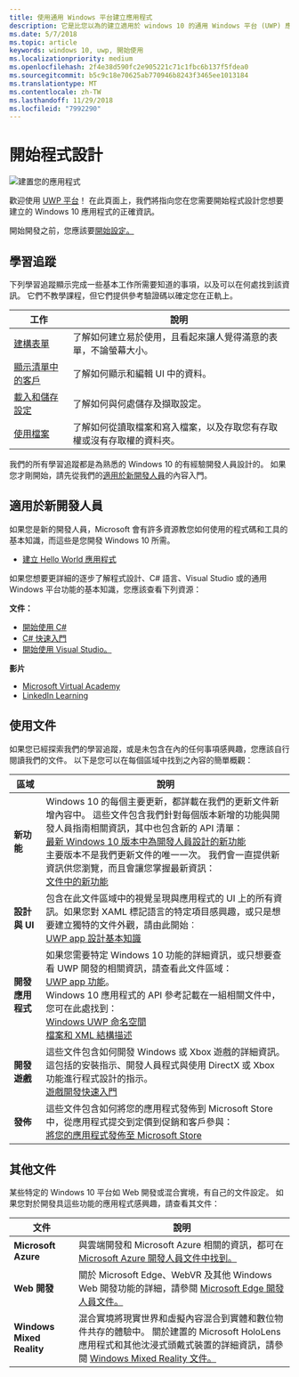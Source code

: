 ```yaml
---
title: 使用通用 Windows 平台建立應用程式
description: 它是比您以為的建立適用於 windows 10 的通用 Windows 平台 (UWP) 應用程式更容易。
ms.date: 5/7/2018
ms.topic: article
keywords: windows 10, uwp, 開始使用
ms.localizationpriority: medium
ms.openlocfilehash: 2f4e38d590fc2e905221c71c1fbc6b137f5fdea0
ms.sourcegitcommit: b5c9c18e70625ab770946b8243f3465ee1013184
ms.translationtype: MT
ms.contentlocale: zh-TW
ms.lasthandoff: 11/29/2018
ms.locfileid: "7992290"
---
```

# <a name="start-coding"></a>開始程式設計

![建置您的應用程式](images/build-your-app.png)

歡迎使用 [UWP 平台](universal-application-platform-guide.md)！ 在此頁面上，我們將指向您在您需要開始程式設計您想要建立的 Windows 10 應用程式的正確資訊。

開始開發之前，您應該要[開始設定。](get-set-up.md)

## <a name="learning-tracks"></a>學習追蹤

下列學習追蹤顯示完成一些基本工作所需要知道的事項，以及可以在何處找到該資訊。 它們不教學課程，但它們提供參考驗證碼以確定您在正軌上。

| 工作 | 說明 |
| --- | --- |
| [建構表單](construct-form-learning-track.md) | 了解如何建立易於使用，且看起來讓人覺得滿意的表單，不論螢幕大小。 | 
| [顯示清單中的客戶](display-customers-in-list-learning-track.md) | 了解如何顯示和編輯 UI 中的資料。 | 
| [載入和儲存設定](settings-learning-track.md) | 了解如何與何處儲存及擷取設定。 |
| [使用檔案](fileio-learning-track.md) | 了解如何從讀取檔案和寫入檔案，以及存取您有存取權或沒有存取權的資料夾。 | 

我們的所有學習追蹤都是為熟悉的 Windows 10 的有經驗開發人員設計的。 如果您才剛開始，請先從我們的[適用於新開發人員](#For-new-developers)的內容入門。

## <a name="for-new-developers"></a>適用於新開發人員

如果您是新的開發人員，Microsoft 會有許多資源教您如何使用的程式碼和工具的基本知識，而這些是您開發 Windows 10 所需。 

* [建立 Hello World 應用程式](your-first-app.md)

如果您想要更詳細的逐步了解程式設計、C# 語言、Visual Studio 或的通用 Windows 平台功能的基本知識，您應該查看下列資源：

**文件：**

* [開始使用 C#](https://docs.microsoft.com/dotnet/csharp/getting-started/)
* [C# 快速入門](https://docs.microsoft.com/dotnet/csharp/quick-starts/index)
* [開始使用 Visual Studio。](https://docs.microsoft.com/visualstudio/ide/)

**影片**

* [Microsoft Virtual Academy](https://mva.microsoft.com/training-topics/c-app-development#!level=Beginner&lang=1033)
* [LinkedIn Learning](https://www.linkedin.com/learning/learning-universal-windows-app-development/welcome)

## <a name="using-the-docs"></a>使用文件

如果您已經探索我們的學習追蹤，或是未包含在內的任何事項感興趣，您應該自行閱讀我們的文件。 以下是您可以在每個區域中找到之內容的簡單概觀：

| 區域 | 說明 |
| --- | --- |
| **新功能** | Windows 10 的每個主要更新，都詳載在我們的更新文件新增內容中。 這些文件包含我們針對每個版本新增的功能與開發人員指南相關資訊，其中也包含新的 API 清單： </br>   [最新 Windows 10 版本中為開發人員設計的新功能](../whats-new/windows-10-version-latest.md) </br> 主要版本不是我們更新文件的唯一一次。 我們會一直提供新資訊供您瀏覽，而且會讓您掌握最新資訊： </br>   [文件中的新功能](../whats-new/windows-docs-latest.md) |
| **設計與 UI** | 包含在此文件區域中的視覺呈現與應用程式的 UI 上的所有資訊。如果您對 XAML 標記語言的特定項目感興趣，或只是想要建立獨特的文件外觀，請由此開始︰ </br>   [UWP app 設計基本知識](../design/basics/index.md) |
| **開發應用程式** | 如果您需要特定 Windows 10 功能的詳細資訊，或只想要查看 UWP 開發的相關資訊，請查看此文件區域： </br>   [UWP app 功能](../develop/index.md)。 </br> Windows 10 應用程式的 API 參考記載在一組相關文件中，您可在此處找到： </br>   [Windows UWP 命名空間](https://docs.microsoft.com/en-us/uwp/api/) </br>   [檔案和 XML 結構描述](https://docs.microsoft.com/uwp/schemas/) |
| **開發遊戲** | 這些文件包含如何開發 Windows 或 Xbox 遊戲的詳細資訊。 這包括的安裝指示、開發人員程式與使用 DirectX 或 Xbox 功能進行程式設計的指示。 </br>   [遊戲開發快速入門](../gaming/getting-started.md) |
| **發佈** | 這些文件包含如何將您的應用程式發佈到 Microsoft Store 中，從應用程式提交到定價到促銷和客戶參與： </br>   [將您的應用程式發佈至 Microsoft Store](../publish/index.md) |

## <a name="other-docs"></a>其他文件

某些特定的 Windows 10 平台如 Web 開發或混合實境，有自己的文件設定。 如果您對於開發具這些功能的應用程式感興趣，請查看其文件：

| 文件 | 說明 |
| --- | --- |
| **Microsoft Azure** | 與雲端開發和 Microsoft Azure 相關的資訊，都可在 [Microsoft Azure 開發人員文件中找到。](https://docs.microsoft.com/azure/) |
| **Web 開發** | 關於 Microsoft Edge、WebVR 及其他 Windows Web 開發功能的詳細，請參閱 [Microsoft Edge 開發人員文件。](https://docs.microsoft.com/microsoft-edge/) |
| **Windows Mixed Reality** | 混合實境將現實世界和虛擬內容混合到實體和數位物件共存的體驗中。 關於建置的 Microsoft HoloLens 應用程式和其他沈浸式頭戴式裝置的詳細資訊，請參閱 [Windows Mixed Reality 文件。](https://docs.microsoft.com/en-us/windows/mixed-reality/)|
